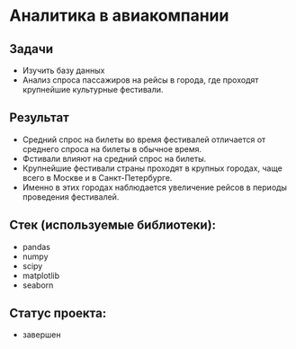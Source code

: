 # Аналитика в авиакомпании

## Задачи
+ Изучить базу данных
+ Анализ спроса пассажиров на рейсы в города, где проходят крупнейшие культурные фестивали.

## Результат
+ Средний спрос на билеты во время фестивалей отличается от среднего спроса на билеты в обычное время. 
+ Фстивали влияют на средний спрос на билеты.
+ Крупнейшие фестивали страны проходят в крупных городах, чаще всего в Москве и в Санкт-Петербурге. 
+ Именно в этих городах наблюдается увеличение рейсов в периоды проведения фестивалей.

## Стек (используемые библиотеки):
+ pandas
+ numpy
+ scipy
+ matplotlib
+ seaborn

## Статус проекта: 
+ завершен